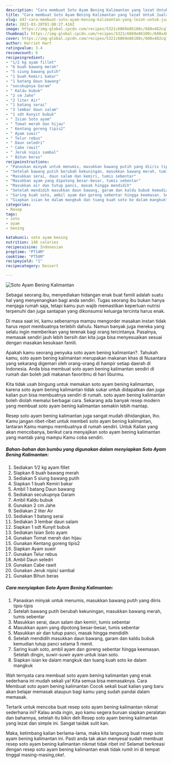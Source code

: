 ```yaml
---
description: "Cara membuat Soto Ayam Bening Kalimantan yang lezat Untuk Jualan"
title: "Cara membuat Soto Ayam Bening Kalimantan yang lezat Untuk Jualan"
slug: 447-cara-membuat-soto-ayam-bening-kalimantan-yang-lezat-untuk-jualan
date: 2021-03-28T01:00:27.416Z
image: https://img-global.cpcdn.com/recipes/5321c6869e86100c/680x482cq70/soto-ayam-bening-kalimantan-foto-resep-utama.jpg
thumbnail: https://img-global.cpcdn.com/recipes/5321c6869e86100c/680x482cq70/soto-ayam-bening-kalimantan-foto-resep-utama.jpg
cover: https://img-global.cpcdn.com/recipes/5321c6869e86100c/680x482cq70/soto-ayam-bening-kalimantan-foto-resep-utama.jpg
author: Harriet Hart
ratingvalue: 3.4
reviewcount: 6
recipeingredient:
- "1/2 kg ayam fillet"
- "6 buah bawang merah"
- "5 siung bawang putih"
- "1 buah Kemiri bakar"
- "1 batang Daun bawang"
- "secukupnya Garam"
- " Kaldu bubuk"
- "2 cm Jahe"
- "2 liter Air"
- "1 batang serai"
- "3 lembar daun salam"
- "1 sdt Kunyit bubuk"
- " Isian Soto ayam"
- " Tomat merah dan hijau"
- " Kentang goreng tipis2"
- " Ayam suwir"
- " Telur rebus"
- " Daun seledri"
- " Cabe rawit"
- " Jeruk nipis sambal"
- " Bihun beras"
recipeinstructions:
- "Panaskan minyak untuk menumis, masukkan bawang putih yang diiris tipis-tipis"
- "Setelah bawang putih berubah kekuningan, masukkan bawang merah, tumis sebentar"
- "Masukkan serai, daun salam dan kemiri, tumis sebentar"
- "Masukkan ayam yang dipotong besar-besar, tumis sebentar"
- "Masukkan air dan tutup panci, masak hingga mendidih"
- "Setelah mendidih masukkan daun bawang, garam dan kaldu bubuk kemudian tutup panci selama 5 menit."
- "Saring kuah soto, ambil ayam dan goreng sebentar hingga keemasan. Setelah dingin, suwir-suwir ayam untuk isian soto."
- "Siapkan isian ke dalam mangkuk dan tuang kuah soto ke dalam mangkuk"
categories:
- Resep
tags:
- soto
- ayam
- bening

katakunci: soto ayam bening 
nutrition: 148 calories
recipecuisine: Indonesian
preptime: "PT14M"
cooktime: "PT58M"
recipeyield: "1"
recipecategory: Dessert

---
```



![Soto Ayam Bening Kalimantan](https://img-global.cpcdn.com/recipes/5321c6869e86100c/680x482cq70/soto-ayam-bening-kalimantan-foto-resep-utama.jpg)

Sebagai seorang ibu, menyediakan hidangan enak buat famili adalah suatu hal yang menyenangkan bagi anda sendiri. Tugas seorang ibu bukan hanya menjaga rumah saja, tetapi kamu pun wajib memastikan keperluan nutrisi terpenuhi dan juga santapan yang dikonsumsi keluarga tercinta harus enak.

Di masa  saat ini, kamu sebenarnya mampu mengorder masakan instan tidak harus repot membuatnya terlebih dahulu. Namun banyak juga mereka yang selalu ingin memberikan yang terenak bagi orang tercintanya. Pasalnya, memasak sendiri jauh lebih bersih dan kita juga bisa menyesuaikan sesuai dengan masakan kesukaan famili. 



Apakah kamu seorang penyuka soto ayam bening kalimantan?. Tahukah kamu, soto ayam bening kalimantan merupakan makanan khas di Nusantara yang sekarang digemari oleh orang-orang di hampir setiap daerah di Indonesia. Anda bisa membuat soto ayam bening kalimantan sendiri di rumah dan boleh jadi makanan favoritmu di hari liburmu.

Kita tidak usah bingung untuk memakan soto ayam bening kalimantan, karena soto ayam bening kalimantan tidak sukar untuk didapatkan dan juga kalian pun bisa membuatnya sendiri di rumah. soto ayam bening kalimantan boleh diolah memalui berbagai cara. Sekarang ada banyak resep modern yang membuat soto ayam bening kalimantan semakin lebih mantap.

Resep soto ayam bening kalimantan juga sangat mudah dihidangkan, lho. Kamu jangan ribet-ribet untuk membeli soto ayam bening kalimantan, lantaran Kamu mampu membuatnya di rumah sendiri. Untuk Kalian yang akan mencobanya, berikut cara menyajikan soto ayam bening kalimantan yang mantab yang mampu Kamu coba sendiri.

<!--inarticleads1-->

##### Bahan-bahan dan bumbu yang digunakan dalam menyiapkan Soto Ayam Bening Kalimantan:

1. Sediakan 1/2 kg ayam fillet
1. Siapkan 6 buah bawang merah
1. Sediakan 5 siung bawang putih
1. Siapkan 1 buah Kemiri bakar
1. Ambil 1 batang Daun bawang
1. Sediakan secukupnya Garam
1. Ambil  Kaldu bubuk
1. Gunakan 2 cm Jahe
1. Sediakan 2 liter Air
1. Sediakan 1 batang serai
1. Sediakan 3 lembar daun salam
1. Siapkan 1 sdt Kunyit bubuk
1. Sediakan  Isian Soto ayam
1. Gunakan  Tomat merah dan hijau
1. Gunakan  Kentang goreng tipis2
1. Siapkan  Ayam suwir
1. Gunakan  Telur rebus
1. Ambil  Daun seledri
1. Gunakan  Cabe rawit
1. Gunakan  Jeruk nipis/ sambal
1. Gunakan  Bihun beras




<!--inarticleads2-->

##### Cara menyiapkan Soto Ayam Bening Kalimantan:

1. Panaskan minyak untuk menumis, masukkan bawang putih yang diiris tipis-tipis
1. Setelah bawang putih berubah kekuningan, masukkan bawang merah, tumis sebentar
1. Masukkan serai, daun salam dan kemiri, tumis sebentar
1. Masukkan ayam yang dipotong besar-besar, tumis sebentar
1. Masukkan air dan tutup panci, masak hingga mendidih
1. Setelah mendidih masukkan daun bawang, garam dan kaldu bubuk kemudian tutup panci selama 5 menit.
1. Saring kuah soto, ambil ayam dan goreng sebentar hingga keemasan. Setelah dingin, suwir-suwir ayam untuk isian soto.
1. Siapkan isian ke dalam mangkuk dan tuang kuah soto ke dalam mangkuk




Wah ternyata cara membuat soto ayam bening kalimantan yang enak sederhana ini mudah sekali ya! Kita semua bisa memasaknya. Cara Membuat soto ayam bening kalimantan Cocok sekali buat kalian yang baru akan belajar memasak ataupun bagi kamu yang sudah pandai dalam memasak.

Tertarik untuk mencoba buat resep soto ayam bening kalimantan nikmat sederhana ini? Kalau anda ingin, ayo kamu segera buruan siapkan peralatan dan bahannya, setelah itu bikin deh Resep soto ayam bening kalimantan yang lezat dan simple ini. Sangat taidak sulit kan. 

Maka, ketimbang kalian berlama-lama, maka kita langsung buat resep soto ayam bening kalimantan ini. Pasti anda tak akan menyesal sudah membuat resep soto ayam bening kalimantan nikmat tidak ribet ini! Selamat berkreasi dengan resep soto ayam bening kalimantan enak tidak rumit ini di tempat tinggal masing-masing,oke!.

